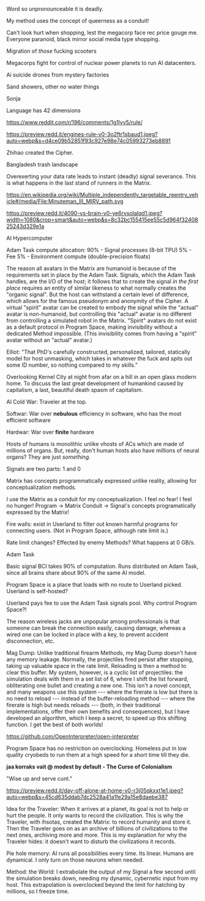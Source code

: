 
Word so unpronounceable it is deadly.

My method uses the concept of queerness as a conduit!

Can't look hurt when shopping, lest the megacorp face rec price gouge me.
Everyone paranoid, black mirror social media type shopping.

Migration of _those_ fucking scooters

Megacorps fight for control of nuclear power planets to run AI datacenters.

Ai suicide drones from mystery factories

Sand showers, other no water things

Sonja


Language has 42 dimensions

https://www.reddit.com/r/196/comments/1g1lyv5/rule/

https://preview.redd.it/engines-rule-v0-3o2ftr1sbaud1.jpeg?auto=webp&s=d4ce09b52851f93c927e98e74c05993273eb8891


Zhihao created the Cipher.



Bangladesh trash landscape

Overexerting your data rate leads to instant (deadly) signal severance. This is
what happens in the last stand of runners in the Matrix.



https://en.wikipedia.org/wiki/Multiple_independently_targetable_reentry_vehicle#/media/File:Minuteman_III_MIRV_path.svg

https://preview.redd.it/4090-vs-brain-v0-ye6rvsolalqd1.jpeg?width=1080&crop=smart&auto=webp&s=8c32bc155415ee55c5d964f3240825243d329e1a


AI Hypercomputer


Adam Task compute allocation:
    90% - Signal processes (8-bit TPU)
    5% - Fee
    5% - Environment compute (double-precision floats)


The reason all avatars in the Matrix are humanoid is because of the requirements
set in place by the Adam Task. Signals, which the Adam Task handles, are the I/O
of the host; it follows that to create the signal _in the first place_ requires
an entity of similar likeness to what normally creates the "organic signal". But
the host can withstand a certain level of difference, which allows for the
famous pseudonym and anonymity of the Cipher. A virtual "spirit" avatar can be
created to embody the signal while the "actual" avatar is non-humanoid, but
controlling this "actual" avatar is no different from controlling a simulated
robot in the Matrix. "Spirit" avatars do not exist as a default protocol in
Program Space, making invisibility without a dedicated Method impossible. (This
invisibility comes from having a "spirit" avatar without an "actual" avatar.)


Elliot: "That PhD's carefully constructed, personalized, tailored, statically
model for host unmasking, which takes in whatever the fuck and spits out some ID
number, so nothing compared to my skills."


Overlooking Kernel City at night from afar on a hill in an open glass modern
home. To discuss the last great development of humankind caused by capitalism, a
last, beautiful death spasm of capitalism.


AI Cold War: Traveler at the top.

Softwar: War over **nebulous** efficiency in software, who has the most
efficient software

Hardwar: War over **finite** hardware

Hosts of humans is monolithic unlike vhosts of ACs which are made of millions of
organs. But, really, don't human hosts also have millions of neural organs? They
are just *something.*


Signals are two parts: 1 and 0

Matrix has concepts programmatically expressed unlike reality, allowing for
conceptualization methods.

I use the Matrix as a conduit for my conceptualization. I feel no fear! I feel
no hunger! Program -> Matrix Conduit -> Signal's concepts programatically
expressed by the Matrix!

Fire walls: exist in Userland to filter out known harmful programs for
connecting users. (Not in Program Space, although rate limit is.)


Rate limit changes? Effected by enemy Methods? What happens at 0 GB/s.

Adam Task

Basic signal BCI takes 90% of computation. Runs distributed on Adam Task, since
all brains share about 90% of the same AI model.

Program Space is a place that loads with no route to Userland picked. Userland
is self-hosted?

Userland pays fee to use the Adam Task signals pool. Why control Program Space?!

The reason wireless jacks are unpopular among professionals is that someone can
break the connection easily, causing damage, whereas a wired one can be locked
in place with a key, to prevent accident disconnection, etc.


Mag Dump: Unlike traditional firearm Methods, my Mag Dump doesn't have any
memory leakage. Normally, the projectiles fired persist after stopping, taking
up valuable space in the rate limit. Reloading is then a method to clear this
buffer. My system, however, is a cyclic list of projectiles: the simulation
deals with them in a set list of 6, where I shift the list forward, obliterating
one bullet and creating a new one. This isn't a novel concept, and many weapons
use this system --- where the firerate is low but there is no need to reload ---
instead of the buffer-reloading method --- where the firerate is high but needs
reloads --- (both, in their traditional implementations, offer their own
benefits and consequences), but I have developed an algorithm, which I keep a
secret, to speed up this shifting function. I get the best of both worlds!


https://github.com/OpenInterpreter/open-interpreter


Program Space has no restriction on overclocking. Homeless put in low quality
cryobeds to run them at a high speed for a short time till they die.



**jaa korraks vait @ modest by default - The Curse of Colonialism**




"Wise up and serve cunt."


https://preview.redd.it/day-off-alone-at-home-v0-r3j05qkxxt1e1.jpeg?auto=webp&s=45cd635ddab7dc2528a41a1fe29a15e8daebe387


Idea for the Traveler: When it arrives at a planet, its goal is not to help or
hurt the people. It only wants to record the civilization. This is why the
Traveler, with ihsotas, created the Matrix: to record humanity and store it.
Then the Traveler goes on as an archive of billions of civilizations to the next
ones, archiving more and more. This is my explanation for why the Traveler
hides: it doesn't want to disturb the civilizations it records.



Pie hole memory: AI runs all possibilities every time. Its linear. Humans are dynamical. I only turn on those neurons when needed.


Method: the World: I extrabolate the output of my Signal a few second until the simulation breaks down, needing my dynamic, cybernetic input from my host. This extrapolation is overclocked beyond the limit for hatching by millions, so I freeze time.



